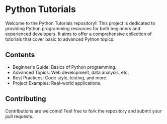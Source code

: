 # Python Tutorials

Welcome to the Python Tutorials repository!! This project is dedicated to providing Python programming resources for both beginners and experienced developers. It aims to offer a comprehensive collection of tutorials that cover basic to advanced Python topics.

## Contents

- Beginner's Guide: Basics of Python programming.
- Advanced Topics: Web development, data analysis, etc.
- Best Practices: Code style, testing, and more.
- Project Examples: Real-world applications.

## Contributing

Contributions are welcome! Feel free to fork the repository and submit your pull requests.

